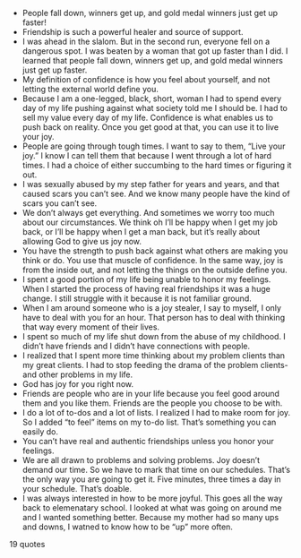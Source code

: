  - People fall down, winners get up, and gold medal winners just get up faster!
 - Friendship is such a powerful healer and source of support.
 - I was ahead in the slalom. But in the second run, everyone fell on a dangerous spot. I was beaten by a woman that got up faster than I did. I learned that people fall down, winners get up, and gold medal winners just get up faster.
 - My definition of confidence is how you feel about yourself, and not letting the external world define you.
 - Because I am a one-legged, black, short, woman I had to spend every day of my life pushing against what society told me I should be. I had to sell my value every day of my life. Confidence is what enables us to push back on reality. Once you get good at that, you can use it to live your joy.
 - People are going through tough times. I want to say to them, “Live your joy.” I know I can tell them that because I went through a lot of hard times. I had a choice of either succumbing to the hard times or figuring it out.
 - I was sexually abused by my step father for years and years, and that caused scars you can’t see. And we know many people have the kind of scars you can’t see.
 - We don’t always get everything. And sometimes we worry too much about our circumstances. We think oh I’ll be happy when I get my job back, or I’ll be happy when I get a man back, but it’s really about allowing God to give us joy now.
 - You have the strength to push back against what others are making you think or do. You use that muscle of confidence. In the same way, joy is from the inside out, and not letting the things on the outside define you.
 - I spent a good portion of my life being unable to honor my feelings. When I started the process of having real friendships it was a huge change. I still struggle with it because it is not familiar ground.
 - When I am around someone who is a joy stealer, I say to myself, I only have to deal with you for an hour. That person has to deal with thinking that way every moment of their lives.
 - I spent so much of my life shut down from the abuse of my childhood. I didn’t have friends and I didn’t have connections with people.
 - I realized that I spent more time thinking about my problem clients than my great clients. I had to stop feeding the drama of the problem clients-and other problems in my life.
 - God has joy for you right now.
 - Friends are people who are in your life because you feel good around them and you like them. Friends are the people you choose to be with.
 - I do a lot of to-dos and a lot of lists. I realized I had to make room for joy. So I added “to feel” items on my to-do list. That’s something you can easily do.
 - You can’t have real and authentic friendships unless you honor your feelings.
 - We are all drawn to problems and solving problems. Joy doesn’t demand our time. So we have to mark that time on our schedules. That’s the only way you are going to get it. Five minutes, three times a day in your schedule. That’s doable.
 - I was always interested in how to be more joyful. This goes all the way back to elemenatary school. I looked at what was going on around me and I wanted something better. Because my mother had so many ups and downs, I watned to know how to be “up” more often.

19 quotes